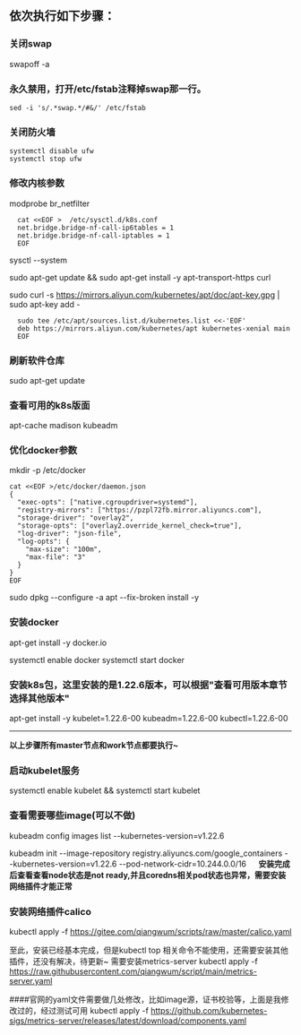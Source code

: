   ## 依次执行如下步骤：
  ### 关闭swap
  swapoff -a
  ### 永久禁用，打开/etc/fstab注释掉swap那一行。
  ```
  sed -i 's/.*swap.*/#&/' /etc/fstab
  ```
  ### 关闭防火墙
  ```
  systemctl disable ufw
  systemctl stop ufw
  ```
  ### 修改内核参数
  modprobe br_netfilter
```
  cat <<EOF >  /etc/sysctl.d/k8s.conf
  net.bridge.bridge-nf-call-ip6tables = 1
  net.bridge.bridge-nf-call-iptables = 1
  EOF
```
  sysctl --system

  sudo apt-get update && sudo apt-get install -y apt-transport-https curl

  sudo curl -s https://mirrors.aliyun.com/kubernetes/apt/doc/apt-key.gpg | sudo apt-key add -
```
  sudo tee /etc/apt/sources.list.d/kubernetes.list <<-'EOF'
  deb https://mirrors.aliyun.com/kubernetes/apt kubernetes-xenial main
  EOF
```
  ### 刷新软件仓库
  sudo apt-get update
  ### 查看可用的k8s版面
  apt-cache madison kubeadm
  ### 优化docker参数
  mkdir -p /etc/docker
```  
cat <<EOF >/etc/docker/daemon.json
{
  "exec-opts": ["native.cgroupdriver=systemd"],
  "registry-mirrors": ["https://pzpl72fb.mirror.aliyuncs.com"],
  "storage-driver": "overlay2",
  "storage-opts": ["overlay2.override_kernel_check=true"],
  "log-driver": "json-file",
  "log-opts": {
    "max-size": "100m",
    "max-file": "3"
  }
}
EOF
```
  sudo dpkg --configure -a
  apt --fix-broken install -y 
  ### 安装docker
  apt-get install -y docker.io

  systemctl enable docker 
  systemctl start docker
  ### 安装k8s包，这里安装的是1.22.6版本，可以根据"查看可用版本章节选择其他版本"
  apt-get install -y kubelet=1.22.6-00 kubeadm=1.22.6-00 kubectl=1.22.6-00   
  
- - -
  
__以上步骤所有master节点和work节点都要执行~__
  
  ### 启动kubelet服务
  systemctl enable kubelet && systemctl start kubelet
  ### 查看需要哪些image(可以不做)
  kubeadm config images list --kubernetes-version=v1.22.6   

  kubeadm init  --image-repository registry.aliyuncs.com/google_containers --kubernetes-version=v1.22.6   --pod-network-cidr=10.244.0.0/16
　
  __安装完成后查看查看node状态是not ready,并且coredns相关pod状态也异常，需要安装网络插件才能正常__
  ### 安装网络插件calico
  kubectl apply -f https://gitee.com/qiangwum/scripts/raw/master/calico.yaml
  
  
  
  至此，安装已经基本完成，但是kubectl top 相关命令不能使用，还需要安装其他插件，还没有解决，待更新~
  需要安装metrics-server
  kubectl apply -f https://raw.githubusercontent.com/qiangwum/script/main/metrics-server.yaml
  
  
  ####官网的yaml文件需要做几处修改，比如image源，证书校验等，上面是我修改过的，经过测试可用
  kubectl apply -f https://github.com/kubernetes-sigs/metrics-server/releases/latest/download/components.yaml
  
  
